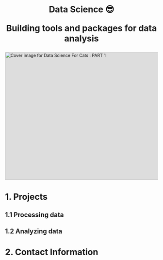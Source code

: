 # <p align="center">Data Science 	&#128526;</p> <p align="center">Building tools and packages for data analysis </p>


<img src="https://res.cloudinary.com/practicaldev/image/fetch/s--trGSZ1sP--/c_imagga_scale,f_auto,fl_progressive,h_420,q_auto,w_1000/https://dev-to-uploads.s3.amazonaws.com/i/dd9sgp1plounbt06h904.jpg" width="1000" height="420" style="background-color:#dddddd;" class="crayons-article__cover__image" alt="Cover image for Data Science For Cats : PART 1">

# 1. Projects
## 1.1 Processing data

## 1.2 Analyzing data


# 2. Contact Information 
